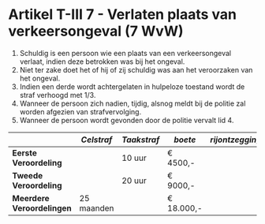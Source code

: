 # Artikel T-III 7 - Verlaten plaats van verkeersongeval  (7 WvW)

1. Schuldig is een persoon wie een plaats van een verkeersongeval verlaat, indien deze betrokken was bij het ongeval.
2. Niet ter zake doet het of hij of zij schuldig was aan het veroorzaken van het ongeval.
3. Indien een derde wordt achtergelaten in hulpeloze toestand wordt de straf verhoogd met 1/3.
4. Wanneer de persoon zich nadien, tijdig, alsnog meldt bij de politie zal worden afgezien van strafvervolging.
5. Wanneer de persoon wordt gevonden door de politie vervalt lid 4.

|                             | _Celstraf_ | _Taakstraf_ | _boete_    | _rijontzegging_ |
| --------------------------- | ---------- | ----------- | ---------- | --------------- |
| **Eerste Veroordeling**     |            | 10 uur      | € 4500,-   |                 |
| **Tweede Veroordeling**     |            | 20 uur      | € 9000,-   |                 |
| **Meerdere Veroordelingen** | 25 maanden |             | € 18.000,- |                 |
